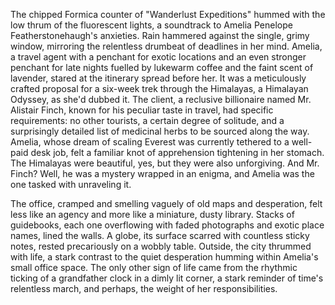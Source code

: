 The chipped Formica counter of "Wanderlust Expeditions" hummed with the low thrum of the fluorescent lights, a soundtrack to Amelia Penelope Featherstonehaugh's anxieties.  Rain hammered against the single, grimy window, mirroring the relentless drumbeat of deadlines in her mind.  Amelia, a travel agent with a penchant for exotic locations and an even stronger penchant for late nights fuelled by lukewarm coffee and the faint scent of lavender, stared at the itinerary spread before her.  It was a meticulously crafted proposal for a six-week trek through the Himalayas, a Himalayan Odyssey, as she'd dubbed it.  The client, a reclusive billionaire named Mr. Alistair Finch, known for his peculiar taste in travel, had specific requirements: no other tourists, a certain degree of solitude, and a surprisingly detailed list of medicinal herbs to be sourced along the way.  Amelia, whose dream of scaling Everest was currently tethered to a well-paid desk job, felt a familiar knot of apprehension tightening in her stomach.  The Himalayas were beautiful, yes, but they were also unforgiving. And Mr. Finch?  Well, he was a mystery wrapped in an enigma, and Amelia was the one tasked with unraveling it.

The office, cramped and smelling vaguely of old maps and desperation, felt less like an agency and more like a miniature, dusty library.  Stacks of guidebooks, each one overflowing with faded photographs and exotic place names, lined the walls.  A globe, its surface scarred with countless sticky notes, rested precariously on a wobbly table.  Outside, the city thrummed with life, a stark contrast to the quiet desperation humming within Amelia's small office space. The only other sign of life came from the rhythmic ticking of a grandfather clock in a dimly lit corner, a stark reminder of time's relentless march, and perhaps, the weight of her responsibilities.
